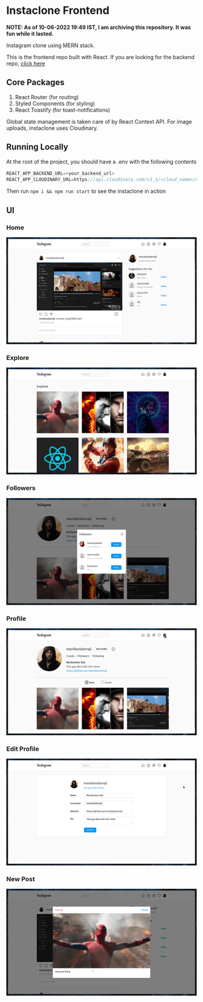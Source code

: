 # Instaclone Frontend

**NOTE: As of 10-06-2022 19:49 IST, I am archiving this repository. It was fun while it lasted.**

Instagram clone using MERN stack. 

This is the frontend repo built with React. If you are looking for the backend repo, [click here](https://github.com/manikandanraji/instaclone-backend)

## Core Packages
1. React Router (for routing)
2. Styled Components (for styling)
3. React Toastify (for toast-notifications)

Global state management is taken care of by React Context API. For image uploads, instaclone uses Cloudinary. 

## Running Locally

At the root of the project, you should have a .env with the following contents

```js
REACT_APP_BACKEND_URL=<your_backend_url>
REACT_APP_CLOUDINARY_URL=https://api.cloudinary.com/v1_1/<cloud_name>/upload
```

Then run <code>npm i && npm run start</code> to see the instaclone in action

## UI

### Home 
![Home](screenshots/home_new.png)

### Explore
![Explore](screenshots/explore_new.png)


### Followers
![Followers](screenshots/followers_new.png)


### Profile
![Profile](screenshots/profile_new.png)

### Edit Profile
![Edit Profile](screenshots/edit_profile_new.png)

### New Post
![New Post](screenshots/new_post_new.png)
